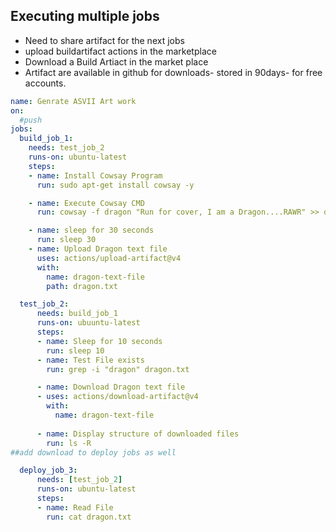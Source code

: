 ## Executing multiple jobs
- Need to share artifact for the next jobs
- upload buildartifact actions in the marketplace
- Download a Build Artiact in the market place
- Artifact are available in github for downloads- stored in 90days- for free accounts.

```yaml
name: Genrate ASVII Art work
on:
  #push
jobs:
  build_job_1:
    needs: test_job_2
    runs-on: ubuntu-latest
    steps:
    - name: Install Cowsay Program
      run: sudo apt-get install cowsay -y

    - name: Execute Cowsay CMD
      run: cowsay -f dragon "Run for cover, I am a Dragon....RAWR" >> dragon.txt

    - name: sleep for 30 seconds
      run: sleep 30
    - name: Upload Dragon text file
      uses: actions/upload-artifact@v4
      with:
        name: dragon-text-file
        path: dragon.txt

  test_job_2:
      needs: build_job_1
      runs-on: ubuuntu-latest
      steps:
      - name: Sleep for 10 seconds
        run: sleep 10
      - name: Test File exists
        run: grep -i "dragon" dragon.txt

      - name: Download Dragon text file
      - uses: actions/download-artifact@v4
        with:
          name: dragon-text-file
         
      - name: Display structure of downloaded files
        run: ls -R
##add download to deploy jobs as well 

  deploy_job_3:
      needs: [test_job_2]
      runs-on: ubuntu-latest
      steps:
      - name: Read File
        run: cat dragon.txt



```

